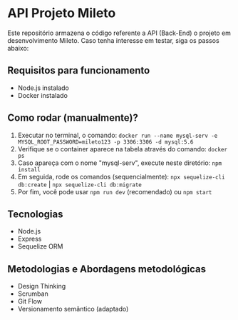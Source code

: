 # API Projeto Mileto

Este repositório armazena o código referente a API (Back-End) o projeto em desenvolvimento Mileto. Caso tenha interesse em testar, siga os passos abaixo:

## Requisitos para funcionamento

<ul>
    <li>Node.js instalado</li>
    <li>Docker instalado</li>
</ul>

## Como rodar (manualmente)?

<ol>
    <li>Executar no terminal, o comando: <code>docker run --name mysql-serv -e MYSQL_ROOT_PASSWORD=mileto123 -p 3306:3306 -d mysql:5.6</code></li>
    <li>Verifique se o container aparece na tabela através do comando: <code>docker ps</code></li>
    <li>Caso apareça com o nome "mysql-serv", execute neste diretório: <code>npm install</code> </li>
    <li>Em seguida, rode os comandos (sequencialmente): <code>npx sequelize-cli db:create</code> | <code>npx sequelize-cli db:migrate</code></li>
    <li>Por fim, você pode usar <code>npm run dev</code> (recomendado) ou <code>npm start</code></li>
</ol>

## Tecnologias

<ul>
    <li>Node.js</li>
    <li>Express</li>
    <li>Sequelize ORM</li>
</ul>

## Metodologias e Abordagens metodológicas

<ul>
    <li>Design Thinking</li>
    <li>Scrumban</li>
    <li>Git Flow</li>
    <li>Versionamento semântico (adaptado)</li>
</ul>
